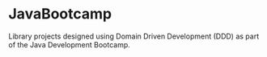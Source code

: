# JavaBootcamp


Library projects designed using Domain Driven Development (DDD) as part of the Java Development Bootcamp. 
